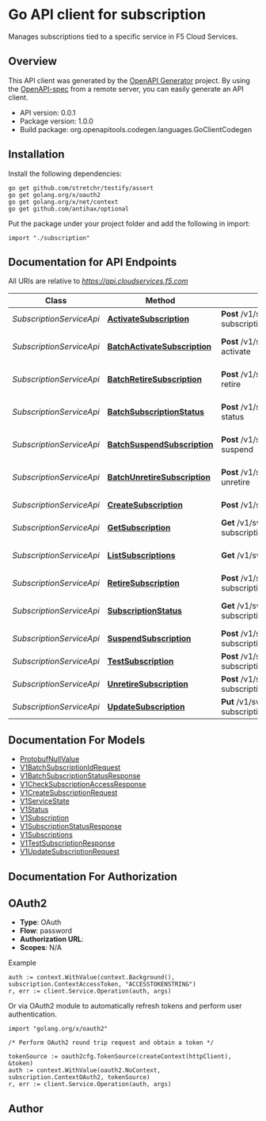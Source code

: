 # Go API client for subscription

Manages subscriptions tied to a specific service in F5 Cloud Services.

## Overview
This API client was generated by the [OpenAPI Generator](https://openapi-generator.tech) project.  By using the [OpenAPI-spec](https://www.openapis.org/) from a remote server, you can easily generate an API client.

- API version: 0.0.1
- Package version: 1.0.0
- Build package: org.openapitools.codegen.languages.GoClientCodegen

## Installation

Install the following dependencies:

```shell
go get github.com/stretchr/testify/assert
go get golang.org/x/oauth2
go get golang.org/x/net/context
go get github.com/antihax/optional
```

Put the package under your project folder and add the following in import:

```golang
import "./subscription"
```

## Documentation for API Endpoints

All URIs are relative to *https://api.cloudservices.f5.com*

Class | Method | HTTP request | Description
------------ | ------------- | ------------- | -------------
*SubscriptionServiceApi* | [**ActivateSubscription**](docs/SubscriptionServiceApi.md#activatesubscription) | **Post** /v1/svc-subscription/subscriptions/{subscription_id}/activate | Activate a subscription
*SubscriptionServiceApi* | [**BatchActivateSubscription**](docs/SubscriptionServiceApi.md#batchactivatesubscription) | **Post** /v1/svc-subscription/subscriptions/batch-activate | Activate multiple subscriptions
*SubscriptionServiceApi* | [**BatchRetireSubscription**](docs/SubscriptionServiceApi.md#batchretiresubscription) | **Post** /v1/svc-subscription/subscriptions/batch-retire | Retire multiple subscriptions
*SubscriptionServiceApi* | [**BatchSubscriptionStatus**](docs/SubscriptionServiceApi.md#batchsubscriptionstatus) | **Post** /v1/svc-subscription/subscriptions/batch-status | Get the status of multiple subscriptions
*SubscriptionServiceApi* | [**BatchSuspendSubscription**](docs/SubscriptionServiceApi.md#batchsuspendsubscription) | **Post** /v1/svc-subscription/subscriptions/batch-suspend | Suspend multiple subscriptions
*SubscriptionServiceApi* | [**BatchUnretireSubscription**](docs/SubscriptionServiceApi.md#batchunretiresubscription) | **Post** /v1/svc-subscription/subscriptions/batch-unretire | Un-retire multiple subscriptions
*SubscriptionServiceApi* | [**CreateSubscription**](docs/SubscriptionServiceApi.md#createsubscription) | **Post** /v1/svc-subscription/subscriptions | Create a subscription
*SubscriptionServiceApi* | [**GetSubscription**](docs/SubscriptionServiceApi.md#getsubscription) | **Get** /v1/svc-subscription/subscriptions/{subscription_id} | Get a subscription
*SubscriptionServiceApi* | [**ListSubscriptions**](docs/SubscriptionServiceApi.md#listsubscriptions) | **Get** /v1/svc-subscription/subscriptions | List subscriptions in an account
*SubscriptionServiceApi* | [**RetireSubscription**](docs/SubscriptionServiceApi.md#retiresubscription) | **Post** /v1/svc-subscription/subscriptions/{subscription_id}/retire | Retire a subscription
*SubscriptionServiceApi* | [**SubscriptionStatus**](docs/SubscriptionServiceApi.md#subscriptionstatus) | **Get** /v1/svc-subscription/subscriptions/{subscription_id}/status | Get a subscription&#39;s status
*SubscriptionServiceApi* | [**SuspendSubscription**](docs/SubscriptionServiceApi.md#suspendsubscription) | **Post** /v1/svc-subscription/subscriptions/{subscription_id}/suspend | Suspend a subscription
*SubscriptionServiceApi* | [**TestSubscription**](docs/SubscriptionServiceApi.md#testsubscription) | **Post** /v1/svc-subscription/subscriptions/{subscription_id}/test | Test a subscription
*SubscriptionServiceApi* | [**UnretireSubscription**](docs/SubscriptionServiceApi.md#unretiresubscription) | **Post** /v1/svc-subscription/subscriptions/{subscription_id}/unretire | Un-retire a subscription
*SubscriptionServiceApi* | [**UpdateSubscription**](docs/SubscriptionServiceApi.md#updatesubscription) | **Put** /v1/svc-subscription/subscriptions/{subscription_id} | Update a subscription


## Documentation For Models

 - [ProtobufNullValue](docs/ProtobufNullValue.md)
 - [V1BatchSubscriptionIdRequest](docs/V1BatchSubscriptionIdRequest.md)
 - [V1BatchSubscriptionStatusResponse](docs/V1BatchSubscriptionStatusResponse.md)
 - [V1CheckSubscriptionAccessResponse](docs/V1CheckSubscriptionAccessResponse.md)
 - [V1CreateSubscriptionRequest](docs/V1CreateSubscriptionRequest.md)
 - [V1ServiceState](docs/V1ServiceState.md)
 - [V1Status](docs/V1Status.md)
 - [V1Subscription](docs/V1Subscription.md)
 - [V1SubscriptionStatusResponse](docs/V1SubscriptionStatusResponse.md)
 - [V1Subscriptions](docs/V1Subscriptions.md)
 - [V1TestSubscriptionResponse](docs/V1TestSubscriptionResponse.md)
 - [V1UpdateSubscriptionRequest](docs/V1UpdateSubscriptionRequest.md)


## Documentation For Authorization



## OAuth2


- **Type**: OAuth
- **Flow**: password
- **Authorization URL**: 
- **Scopes**: N/A

Example

```golang
auth := context.WithValue(context.Background(), subscription.ContextAccessToken, "ACCESSTOKENSTRING")
r, err := client.Service.Operation(auth, args)
```

Or via OAuth2 module to automatically refresh tokens and perform user authentication.

```golang
import "golang.org/x/oauth2"

/* Perform OAuth2 round trip request and obtain a token */

tokenSource := oauth2cfg.TokenSource(createContext(httpClient), &token)
auth := context.WithValue(oauth2.NoContext, subscription.ContextOAuth2, tokenSource)
r, err := client.Service.Operation(auth, args)
```



## Author



